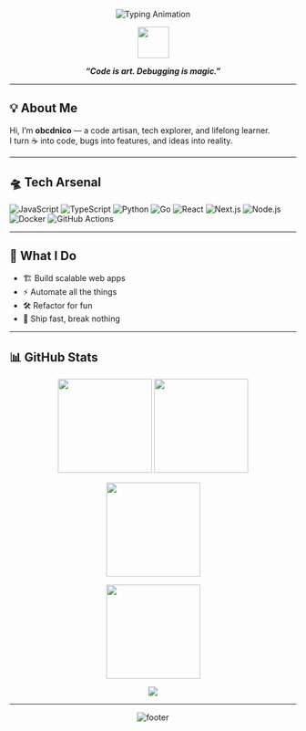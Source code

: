 <p align="center">
  <img src="https://readme-typing-svg.herokuapp.com?font=Fira+Code&weight=900&size=32&duration=3000&pause=700&color=00FFD0&center=true&vCenter=true&width=600&lines=obcdnico;Code.+Create.+Inspire." alt="Typing Animation" />
</p>

<p align="center">
  <img src="https://skillicons.dev/icons?i=js,ts,py,go,react,nextjs,nodejs,docker,githubactions,linux" height="55"/>
</p>

<p align="center">
  <b><i>“Code is art. Debugging is magic.”</i></b>
</p>

---

## 💡 About Me

Hi, I’m **obcdnico** — a code artisan, tech explorer, and lifelong learner.  
I turn ☕ into code, bugs into features, and ideas into reality.

---

## 🛸 Tech Arsenal

![JavaScript](https://img.shields.io/badge/-JavaScript-333?style=flat&logo=javascript&logoColor=F7DF1E)
![TypeScript](https://img.shields.io/badge/-TypeScript-333?style=flat&logo=typescript&logoColor=3178C6)
![Python](https://img.shields.io/badge/-Python-333?style=flat&logo=python&logoColor=3776AB)
![Go](https://img.shields.io/badge/-Go-333?style=flat&logo=go&logoColor=00ADD8)
![React](https://img.shields.io/badge/-React-333?style=flat&logo=react&logoColor=61DAFB)
![Next.js](https://img.shields.io/badge/-Next.js-333?style=flat&logo=next.js&logoColor=ffffff)
![Node.js](https://img.shields.io/badge/-Node.js-333?style=flat&logo=node.js&logoColor=339933)
![Docker](https://img.shields.io/badge/-Docker-333?style=flat&logo=docker&logoColor=2496ED)
![GitHub Actions](https://img.shields.io/badge/-GitHub%20Actions-333?style=flat&logo=github-actions&logoColor=2088FF)

---

## 🚀 What I Do

- 🏗️ Build scalable web apps  
- ⚡ Automate all the things  
- 🛠️ Refactor for fun  
- 🚢 Ship fast, break nothing  

---

## 📊 GitHub Stats

<p align="center">
  <img src="https://github-readme-stats.vercel.app/api?username=obcdnico&show_icons=true&theme=tokyonight&hide_border=true" height="165"/>
  <img src="https://github-readme-stats.vercel.app/api/top-langs/?username=obcdnico&layout=compact&theme=tokyonight&hide_border=true" height="165"/>
</p>

<p align="center">
  <img src="https://github-readme-streak-stats.herokuapp.com/?user=obcdnico&theme=tokyonight&hide_border=true" height="165"/>
</p>

<p align="center">
  <img src="https://github-profile-summary-cards.vercel.app/api/cards/profile-details?username=obcdnico&theme=tokyonight" height="165"/>
</p>

<p align="center">
  <img src="https://img.shields.io/github/stars/obcdnico?affiliations=OWNER%2CCOLLABORATOR&label=Total%20Stars&logo=github&color=7e5bef&style=for-the-badge"/>
</p>

---

<p align="center">
  <img src="https://capsule-render.vercel.app/api?type=wave&color=0:2ff7d6,100:7e5bef&height=120&section=footer&fontColor=fff&text=Happy%20Coding!&fontSize=30" alt="footer"/>
</p>
